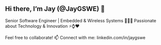 ## Hi there, I’m Jay (@JayGSWE) 👋

Senior Software Engineer | Embedded & Wireless Systems 👨‍💻🌐
Passionate about Technology & Innovation ⚡⌚❤️

Feel free to collaborate!
📫 Connect with me: linkedin.com/in/jaygswe

<!--
**jayg-swe/jayg-swe** is a ✨ _special_ ✨ repository because its `README.md` (this file) appears on your GitHub profile.

Here are some ideas to get you started:

- 🔭 I’m currently working on ...
- 🌱 I’m currently learning ...
- 👯 I’m looking to collaborate on ...
- 🤔 I’m looking for help with ...
- 💬 Ask me about ...
- 📫 How to reach me: ...
- 😄 Pronouns: ...
- ⚡ Fun fact: ...
-->
